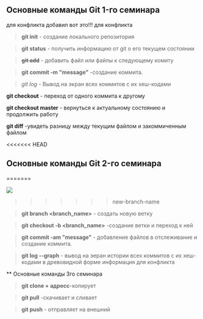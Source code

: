 ## Основные команды Git 1-го семинара
для конфликта добавил вот это!!!
для конфликта
> **git init** - создание локального репозитория

> **git status** - получить информацию от git о его текущем состоянии

>**~~git add~~** - добавить файл или файлы к следующему комиту

>**git commit -m "message"** -создание коммита.

>*git log* - Вывод на экран всех коммитов с их хеш-кодами

**git checkout** - переход от одного коммита к другому

**git checkout master** - вернуться к актуальному состоянию и продолжить работу

**git diff** -увидеть разницу между текущим файлом и закоммиченным файлом

<<<<<<< HEAD
## Основные команды Git 2-го семинара
=======





![](https://avatars.mds.yandex.net/i?id=de9a408c5741608ed12fd2081b811e42a99e4491-8496937-images-thumbs&n=13)
>>>>>>> new-branch-name












> **git branch <branch_name>** - создать новую ветку

> **git checkout -b <branch_name>** -создание ветки и переход к ней

> **git commit -am "message"** - добавление файлов в отслеживание и создание коммита.

>**git log --graph** - вывод на эеран истории всех коммитов с их хеш-кодами в древовидной форме информация для конфликта

** Основные команды 3го семинара

>**git clone + адресс**-копирует

>**git pull** -скачивает и сливает

>**git push** - отправляет на внешний

